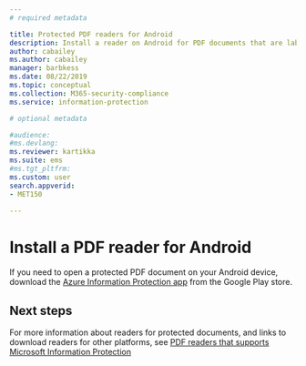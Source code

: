 ```yaml
---
# required metadata

title: Protected PDF readers for Android
description: Install a reader on Android for PDF documents that are labeled for classification and protection
author: cabailey
ms.author: cabailey
manager: barbkess
ms.date: 08/22/2019
ms.topic: conceptual
ms.collection: M365-security-compliance
ms.service: information-protection

# optional metadata

#audience:
#ms.devlang:
ms.reviewer: kartikka
ms.suite: ems
#ms.tgt_pltfrm:
ms.custom: user
search.appverid:
- MET150

---
```


# Install a PDF reader for Android

If you need to open a protected PDF document on your Android device, download the [Azure Information Protection app](https://go.microsoft.com/fwlink/?LinkId=325340) from the Google Play store.

## Next steps

For more information about readers for protected documents, and links to download readers for other platforms, see [PDF readers that supports Microsoft Information Protection](protected-pdf-readers.md) 

